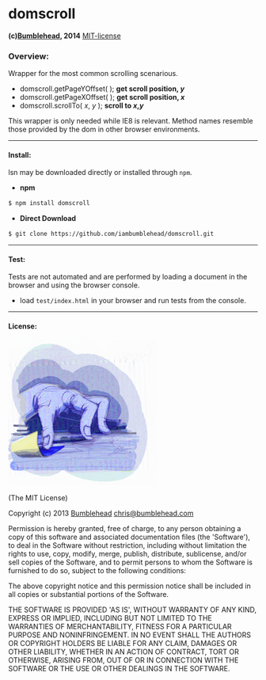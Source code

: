 domscroll
=========
**(c)[Bumblehead][0], 2014** [MIT-license](#license)

### Overview:

Wrapper for the most common scrolling scenarious.

 - domscroll.getPageYOffset( ); **get scroll position, _y_**
 - domscroll.getPageXOffset( ); **get scroll position, _x_**
 - domscroll.scrollTo( _x_, _y_ ); **scroll to _x_,_y_**

This wrapper is only needed while IE8 is relevant. Method names resemble those provided by the dom in other browser environments.

[0]: http://www.bumblehead.com                            "bumblehead"

---------------------------------------------------------
#### <a id="install"></a>Install:

lsn may be downloaded directly or installed through `npm`.

 * **npm**

 ```bash
 $ npm install domscroll
 ```

 * **Direct Download**
 
 ```bash
 $ git clone https://github.com/iambumblehead/domscroll.git
 ```

---------------------------------------------------------
#### <a id="test"></a>Test:

Tests are not automated and are performed by loading a document in the browser and using the browser console.

- load `test/index.html` in your browser and run tests from the console.


---------------------------------------------------------
#### <a id="license">License:

 ![scrounge](http://github.com/iambumblehead/scroungejs/raw/master/img/hand.png) 

(The MIT License)

Copyright (c) 2013 [Bumblehead][0] <chris@bumblehead.com>

Permission is hereby granted, free of charge, to any person obtaining a copy of this software and associated documentation files (the 'Software'), to deal in the Software without restriction, including without limitation the rights to use, copy, modify, merge, publish, distribute, sublicense, and/or sell copies of the Software, and to permit persons to whom the Software is furnished to do so, subject to the following conditions:

The above copyright notice and this permission notice shall be included in all copies or substantial portions of the Software.

THE SOFTWARE IS PROVIDED 'AS IS', WITHOUT WARRANTY OF ANY KIND, EXPRESS OR IMPLIED, INCLUDING BUT NOT LIMITED TO THE WARRANTIES OF MERCHANTABILITY, FITNESS FOR A PARTICULAR PURPOSE AND NONINFRINGEMENT. IN NO EVENT SHALL THE AUTHORS OR COPYRIGHT HOLDERS BE LIABLE FOR ANY CLAIM, DAMAGES OR OTHER LIABILITY, WHETHER IN AN ACTION OF CONTRACT, TORT OR OTHERWISE, ARISING FROM, OUT OF OR IN CONNECTION WITH THE SOFTWARE OR THE USE OR OTHER DEALINGS IN THE SOFTWARE.
